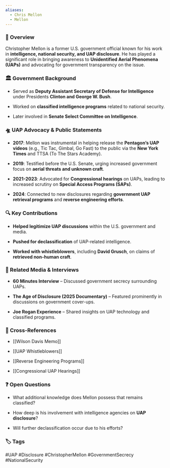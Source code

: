 ```yaml
---
aliases:
  - Chris Mellon
  - Mellon
---
```

### 📌 Overview

Christopher Mellon is a former U.S. government official known for his work in **intelligence, national security, and UAP disclosure**. He has played a significant role in bringing awareness to **Unidentified Aerial Phenomena (UAPs)** and advocating for government transparency on the issue.

### 🏛 Government Background

- Served as **Deputy Assistant Secretary of Defense for Intelligence** under Presidents **Clinton and George W. Bush**.
    
- Worked on **classified intelligence programs** related to national security.
    
- Later involved in **Senate Select Committee on Intelligence**.
    

### 🛸 UAP Advocacy & Public Statements

- **2017**: Mellon was instrumental in helping release the **Pentagon’s UAP videos** (e.g., Tic Tac, Gimbal, Go Fast) to the public via the **New York Times** and TTSA (To The Stars Academy).
    
- **2019**: Testified before the U.S. Senate, urging increased government focus on **aerial threats and unknown craft**.
    
- **2021-2023**: Advocated for **Congressional hearings** on UAPs, leading to increased scrutiny on **Special Access Programs (SAPs)**.
    
- **2024**: Connected to new disclosures regarding **government UAP retrieval programs** and **reverse engineering efforts**.
    

### 🔍 Key Contributions

- **Helped legitimize UAP discussions** within the U.S. government and media.
    
- **Pushed for declassification** of UAP-related intelligence.
    
- **Worked with whistleblowers**, including **David Grusch**, on claims of **retrieved non-human craft**.
    

### 🎥 Related Media & Interviews

- **60 Minutes Interview** – Discussed government secrecy surrounding UAPs.
    
- **The Age of Disclosure (2025 Documentary)** – Featured prominently in discussions on government cover-ups.
    
- **Joe Rogan Experience** – Shared insights on UAP technology and classified programs.
    

### 🔗 Cross-References

- [[Wilson Davis Memo]]
    
- [[UAP Whistleblowers]]
    
- [[Reverse Engineering Programs]]
    
- [[Congressional UAP Hearings]]
    

### ❓ Open Questions

- What additional knowledge does Mellon possess that remains classified?
    
- How deep is his involvement with intelligence agencies on **UAP disclosure**?
    
- Will further declassification occur due to his efforts?
    

### 🏷 Tags

#UAP #Disclosure #ChristopherMellon #GovernmentSecrecy #NationalSecurity